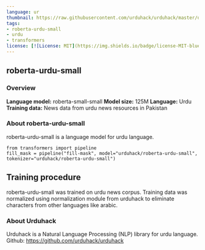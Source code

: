 ```yaml
---
language: ur
thumbnail: https://raw.githubusercontent.com/urduhack/urduhack/master/docs/_static/urduhack.png
tags:
- roberta-urdu-small
- urdu
- transformers
license: [![License: MIT](https://img.shields.io/badge/license-MIT-blue.svg)](https://github.com/urduhack/urduhack/blob/master/LICENSE)
---
```

## roberta-urdu-small
### Overview
**Language model:** roberta-small-small
**Model size:** 125M
**Language:** Urdu
**Training data:** News data from urdu news resources in Pakistan
### About roberta-urdu-small
roberta-urdu-small is a language model for urdu language.
```
from transformers import pipeline
fill_mask = pipeline("fill-mask", model="urduhack/roberta-urdu-small", tokenizer="urduhack/roberta-urdu-small")
```
## Training procedure
roberta-urdu-small was trained on urdu news corpus. Training data was normalized using normalization module from
urduhack to eliminate characters from other languages like arabic.

### About Urduhack
Urduhack is a Natural Language Processing (NLP) library for urdu language.
Github: https://github.com/urduhack/urduhack
